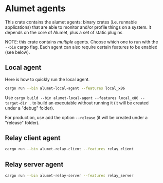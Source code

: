 # Alumet agents

This crate contains the alumet agents: binary crates (i.e. runnable applications) that are able to monitor and/or profile things on a system. It depends on the core of Alumet, plus a set of static plugins.

NOTE: this crate contains _multiple_ agents. Choose which one to run with the `--bin` cargo flag. Each agent can also require certain features to be enabled (see below).

## Local agent

Here is how to quickly run the local agent.

```sh
cargo run --bin alumet-local-agent --features local_x86
```

Use `cargo build --bin alumet-local-agent --features local_x86 --target-dir .` to build an executable without running it (it will be created under a "debug" folder).

For production, use add the option `--release` (it will be created under a "release" folder).

## Relay client agent

```sh
cargo run --bin alumet-relay-client --features relay_client
```

## Relay server agent

```sh
cargo run --bin alumet-relay-server --features relay_server
```
